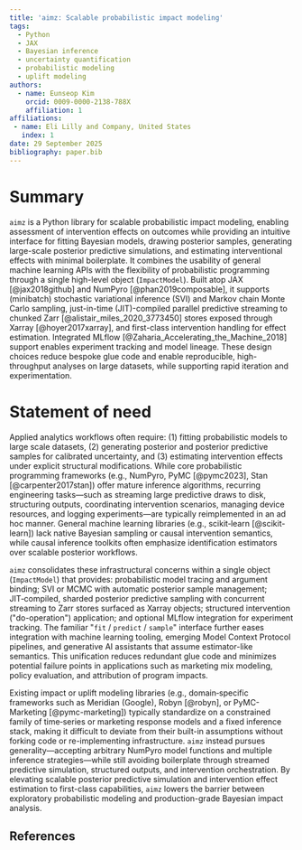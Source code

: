 ```yaml
---
title: 'aimz: Scalable probabilistic impact modeling'
tags:
  - Python
  - JAX
  - Bayesian inference
  - uncertainty quantification
  - probabilistic modeling
  - uplift modeling
authors:
  - name: Eunseop Kim
    orcid: 0009-0000-2138-788X
    affiliation: 1
affiliations:
 - name: Eli Lilly and Company, United States
   index: 1
date: 29 September 2025
bibliography: paper.bib
---
```


# Summary

`aimz` is a Python library for scalable probabilistic impact modeling, enabling assessment of intervention effects on outcomes while providing an intuitive interface for fitting Bayesian models, drawing posterior samples, generating large-scale posterior predictive simulations, and estimating interventional effects with minimal boilerplate.
It combines the usability of general machine learning APIs with the flexibility of probabilistic programming through a single high-level object (`ImpactModel`).
Built atop JAX [@jax2018github] and NumPyro [@phan2019composable], it supports (minibatch) stochastic variational inference (SVI) and Markov chain Monte Carlo sampling, just-in-time (JIT)-compiled parallel predictive streaming to chunked Zarr [@alistair_miles_2020_3773450] stores exposed through Xarray [@hoyer2017xarray], and first-class intervention handling for effect estimation.
Integrated MLflow [@Zaharia_Accelerating_the_Machine_2018] support enables experiment tracking and model lineage.
These design choices reduce bespoke glue code and enable reproducible, high-throughput analyses on large datasets, while supporting rapid iteration and experimentation.

# Statement of need

Applied analytics workflows often require: (1) fitting probabilistic models to large scale datasets, (2) generating posterior and posterior predictive samples for calibrated uncertainty, and (3) estimating intervention effects under explicit structural modifications.
While core probabilistic programming frameworks (e.g., NumPyro, PyMC [@pymc2023], Stan [@carpenter2017stan]) offer mature inference algorithms, recurring engineering tasks—such as streaming large predictive draws to disk, structuring outputs, coordinating intervention scenarios, managing device resources, and logging experiments—are typically reimplemented in an ad hoc manner.
General machine learning libraries (e.g., scikit‑learn [@scikit-learn]) lack native Bayesian sampling or causal intervention semantics, while causal inference toolkits often emphasize identification estimators over scalable posterior workflows.

`aimz` consolidates these infrastructural concerns within a single object (`ImpactModel`) that provides: probabilistic model tracing and argument binding; SVI or MCMC with automatic posterior sample management; JIT‑compiled, sharded posterior predictive sampling with concurrent streaming to Zarr stores surfaced as Xarray objects; structured intervention ("do-operation") application; and optional MLflow integration for experiment tracking.
The familiar "`fit` / `predict` / `sample`" interface further eases integration with machine learning tooling, emerging Model Context Protocol pipelines, and generative AI assistants that assume estimator-like semantics.
This unification reduces redundant glue code and minimizes potential failure points in applications such as marketing mix modeling, policy evaluation, and attribution of program impacts.

Existing impact or uplift modeling libraries (e.g., domain‑specific frameworks such as Meridian (Google), Robyn [@robyn], or PyMC-Marketing [@pymc-marketing]) typically standardize on a constrained family of time‑series or marketing response models and a fixed inference stack, making it difficult to deviate from their built-in assumptions without forking code or re-implementing infrastructure.
`aimz` instead pursues generality—accepting arbitrary NumPyro model functions and multiple inference strategies—while still avoiding boilerplate through streamed predictive simulation, structured outputs, and intervention orchestration.
By elevating scalable posterior predictive simulation and intervention effect estimation to first-class capabilities, `aimz` lowers the barrier between exploratory probabilistic modeling and production-grade Bayesian impact analysis.

## References
